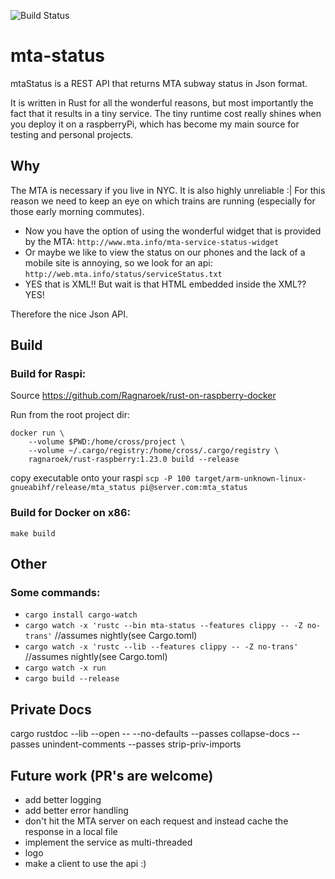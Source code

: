 ![Build Status](https://travis-ci.org/toidiu/mta-status.svg?branch=master)



# mta-status
mtaStatus is a REST API that returns MTA subway status in Json format.

It is written in Rust for all the wonderful reasons, but most importantly the fact that it results in a tiny service. The tiny runtime cost really shines when you deploy it on a raspberryPi, which has become my main source for testing and personal projects.

## Why
The MTA is necessary if you live in NYC. It is also highly unreliable :| For this reason we need to keep an eye on which trains are running (especially for those early morning commutes).

- Now you have the option of using the wonderful widget that is provided by the MTA: `http://www.mta.info/mta-service-status-widget`
- Or maybe we like to view the status on our phones and the lack of a mobile site is annoying, so we look for an api: `http://web.mta.info/status/serviceStatus.txt`
- YES that is XML!! But wait is that HTML embedded inside the XML?? YES!

Therefore the nice Json API.

## Build
### Build for Raspi:

Source https://github.com/Ragnaroek/rust-on-raspberry-docker

Run from the root project dir:
```
docker run \
    --volume $PWD:/home/cross/project \
    --volume ~/.cargo/registry:/home/cross/.cargo/registry \
    ragnaroek/rust-raspberry:1.23.0 build --release
```

copy executable onto your raspi
`scp -P 100 target/arm-unknown-linux-gnueabihf/release/mta_status pi@server.com:mta_status`

### Build for Docker on x86:
`make build`

## Other
### Some commands:
- `cargo install cargo-watch`
- `cargo watch -x 'rustc --bin mta-status --features clippy -- -Z no-trans'`   //assumes nightly(see Cargo.toml)
- `cargo watch -x 'rustc --lib --features clippy -- -Z no-trans'`              //assumes nightly(see Cargo.toml)
- `cargo watch -x run`
- `cargo build --release`

## Private Docs
cargo rustdoc --lib --open -- --no-defaults --passes collapse-docs --passes unindent-comments --passes strip-priv-imports

## Future work (PR's are welcome)
- add better logging
- add better error handling
- don't hit the MTA server on each request and instead cache the response in a local file
- implement the service as multi-threaded
- logo
- make a client to use the api :)
